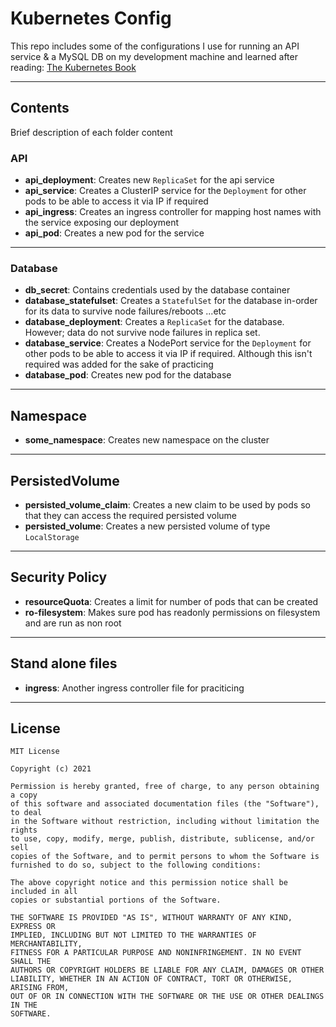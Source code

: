 # Kubernetes Config

This repo includes some of the configurations I use for running an API service & a MySQL DB on my development machine and learned after reading: [The Kubernetes Book](https://www.amazon.com/Kubernetes-Book-Nigel-Poulton/dp/1521823634)

---

## Contents

Brief description of each folder content

### API

- **api_deployment**: Creates new `ReplicaSet` for the api service
- **api_service**: Creates a ClusterIP service for the `Deployment` for other pods to be able to access it via IP if required
- **api_ingress**: Creates an ingress controller for mapping host names with the service exposing our deployment
- **api_pod**: Creates a new pod for the service

---

### Database

- **db_secret**: Contains credentials used by the database container
- **database_statefulset**: Creates a `StatefulSet` for the database in-order for its data to survive node failures/reboots ...etc
- **database_deployment**: Creates a `ReplicaSet` for the database. However; data do not survive node failures in replica set.
- **database_service**: Creates a NodePort service for the `Deployment` for other pods to be able to access it via IP if required. Although this isn't required was added for the sake of practicing
- **database_pod**: Creates new pod for the database

---

## Namespace

- **some_namespace**: Creates new namespace on the cluster

---

## PersistedVolume

- **persisted_volume_claim**: Creates a new claim to be used by pods so that they can access the required persisted volume
- **persisted_volume**: Creates a new persisted volume of type `LocalStorage`

---

## Security Policy

- **resourceQuota**: Creates a limit for number of pods that can be created
- **ro-filesystem**: Makes sure pod has readonly permissions on filesystem and are run as non root

---

## Stand alone files

- **ingress**: Another ingress controller file for praciticing

---

## License

```MD
MIT License

Copyright (c) 2021

Permission is hereby granted, free of charge, to any person obtaining a copy
of this software and associated documentation files (the "Software"), to deal
in the Software without restriction, including without limitation the rights
to use, copy, modify, merge, publish, distribute, sublicense, and/or sell
copies of the Software, and to permit persons to whom the Software is
furnished to do so, subject to the following conditions:

The above copyright notice and this permission notice shall be included in all
copies or substantial portions of the Software.

THE SOFTWARE IS PROVIDED "AS IS", WITHOUT WARRANTY OF ANY KIND, EXPRESS OR
IMPLIED, INCLUDING BUT NOT LIMITED TO THE WARRANTIES OF MERCHANTABILITY,
FITNESS FOR A PARTICULAR PURPOSE AND NONINFRINGEMENT. IN NO EVENT SHALL THE
AUTHORS OR COPYRIGHT HOLDERS BE LIABLE FOR ANY CLAIM, DAMAGES OR OTHER
LIABILITY, WHETHER IN AN ACTION OF CONTRACT, TORT OR OTHERWISE, ARISING FROM,
OUT OF OR IN CONNECTION WITH THE SOFTWARE OR THE USE OR OTHER DEALINGS IN THE
SOFTWARE.
```
